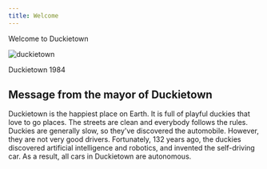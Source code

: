 ```yaml
---
title: Welcome
---
```


<div class="edge-to-edge splash">

Welcome to Duckietown

<div class="polaroid">

![duckietown](https://j.gifs.com/gJDyP6.gif)
<p class="title"> Duckietown 1984</p>
</div>

</div>

<section class="col3">

## Message from the mayor of Duckietown

Duckietown is the happiest place on Earth. It is full of playful duckies that love to go places.
The streets are clean and everybody follows the rules. Duckies are generally slow, so they've
discovered the automobile. However, they are not very good drivers.
Fortunately, 132 years ago,
the duckies discovered artificial intelligence and robotics, and invented the self-driving car.
As a result, all cars in Duckietown are autonomous.

</section>

